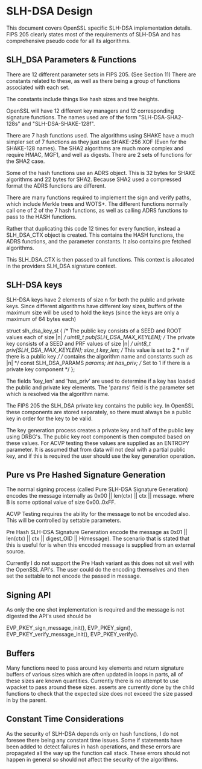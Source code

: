 SLH-DSA Design
==============

This document covers OpenSSL specific SLH-DSA implementation details.
FIPS 205 clearly states most of the requirements of SLH-DSA and has comprehensive
pseudo code for all its algorithms.

SLH_DSA Parameters & Functions
------------------------------

There are 12 different parameter sets in FIPS 205. (See Section 11)
There are constants related to these, as well as there being a group of functions
associated with each set.

The constants include things like hash sizes and tree heights.

OpenSSL will have 12 different key managers and 12 corresponding signature functions.
The names used are of the form "SLH-DSA-SHA2-128s" and "SLH-DSA-SHAKE-128f".

There are 7 hash functions used. The algorithms using SHAKE have a much simpler
set of 7 functions as they just use SHAKE-256 XOF (Even for the SHAKE-128 names).
The SHA2 algorithms are much more complex and require HMAC, MGF1, and well as digests.
There are 2 sets of functions for the SHA2 case.

Some of the hash functions use an ADRS object. This is 32 bytes for SHAKE algorithms
and 22 bytes for SHA2. Because SHA2 used a compressed format the ADRS functions are
different.

There are many functions required to implement the sign and verify paths, which include
Merkle trees and WOTS+. The different functions normally call one of 2 of the
7 hash functions, as well as calling ADRS functions to pass to the HASH functions.

Rather that duplicating this code 12 times for every function, instead a
SLH_DSA_CTX object is created.
This contains the HASH functions, the ADRS functions, and the parameter constants.
It also contains pre fetched algorithms.

This SLH_DSA_CTX is then passed to all functions. This context is allocated in the
providers SLH_DSA signature context.

SLH-DSA keys
------------

SLH-DSA keys have 2 elements of size n for both the public and private keys.
Since different algorithms have different key sizes, buffers of the maximum size
will be used to hold the keys (since the keys are only a maximum of 64 bytes each)

struct slh_dsa_key_st {
    /* The public key consists of a SEED and ROOT values each of size |n| */
    uint8_t pub[SLH_DSA_MAX_KEYLEN];
    /* The private key consists of a SEED and PRF values of size |n| */
    uint8_t priv[SLH_DSA_MAX_KEYLEN];
    size_t key_len; /* This value is set to 2 * n if there is a public key */
    /* contains the algorithm name and constants such as |n| */
    const SLH_DSA_PARAMS *params;
    int has_priv; /* Set to 1 if there is a private key component */
};

The fields 'key_len' and 'has_priv' are used to determine if a key has loaded
the public and private key elements.
The 'params' field is the parameter set which is resolved via the algorithm name.

The FIPS 205 the SLH_DSA private key contains the public key.
In OpenSSL these components are stored separately, so there must always be a
public key in order for the key to be valid.

The key generation process creates a private key and half of the public key
using DRBG's. The public key root component is then computed based on these
values. For ACVP testing these values are supplied as an ENTROPY parameter.
It is assumed that from data will not deal with a partial public key, and if this
is required the user should use the key generation operation.

Pure vs Pre Hashed Signature Generation
----------------------------------------

The normal signing process (called Pure SLH-DSA Signature Generation)
encodes the message internally as 0x00 || len(ctx) || ctx || message.
where B<ctx> is some optional value of size 0x00..0xFF.

ACVP Testing requires the ability for the message to not be encoded also. This
will be controlled by settable parameters.

Pre Hash SLH-DSA Signature Generation encode the message as
0x01 || len(ctx) || ctx || digest_OID || H(message).
The scenario that is stated that this is useful for is when this encoded message
is supplied from an external source.

Currently I do not support the Pre Hash variant as this does not sit well with the
OpenSSL API's. The user could do the encoding themselves and then set the settable
to not encode the passed in message.

Signing API
-------------

As only the one shot implementation is required and the message is not digested
the API's used should be

EVP_PKEY_sign_message_init(), EVP_PKEY_sign(),
EVP_PKEY_verify_message_init(), EVP_PKEY_verify().

Buffers
-------

Many functions need to pass around key elements and return signature buffers of
various sizes which are often updated in loops in parts, all of these sizes
are known quantities. Currently there is no attempt to use wpacket to pass
around these sizes. asserts are currently done by the child functions to check
that the expected size does not exceed the size passed in by the parent.

Constant Time Considerations
----------------------------

As the security of SLH-DSA depends only on hash functions, I do not foresee
there being any constant time issues. Some if statements have been added to
detect failures in hash operations, and these errors are propagated all the way
up the function call stack. These errors should not happen in general so should
not affect the security of the algorithms.
